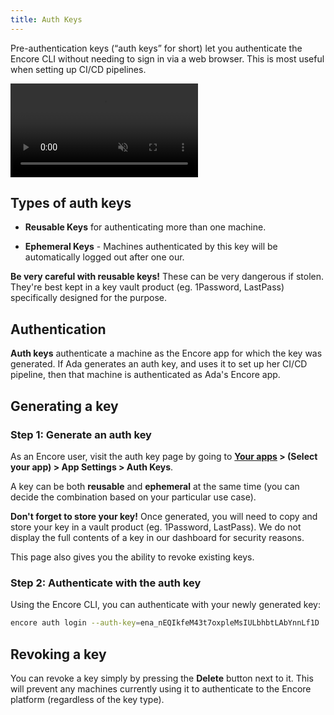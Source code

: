 ```yaml
---
title: Auth Keys
---
```


Pre-authentication keys (“auth keys” for short) let you authenticate the Encore CLI without needing to sign in via a web browser. This is most useful when setting up CI/CD pipelines.

<video autoPlay playsInline loop controls muted className="w-full h-full">
	<source src="/assets/docs/authkeys.mp4" className="w-full h-full" type="video/mp4" />
</video>

## Types of auth keys

- **Reusable Keys** for authenticating more than one machine.

- **Ephemeral Keys** - Machines authenticated by this key will be automatically logged out after one our.

<Callout type="important">

**Be very careful with reusable keys!** These can be very dangerous if stolen. They're best kept in a key vault product (eg. 1Password, LastPass) specifically designed for the purpose.

</Callout>

## Authentication

**Auth keys** authenticate a machine as the Encore app for which the key was generated. If Ada generates an auth key, and uses it to set up her CI/CD pipeline, then that machine is authenticated as Ada's Encore app.

## Generating a key

### Step 1: Generate an auth key

As an Encore user, visit the auth key page by going to **[Your apps](https://app.encore.dev/) > (Select your app) > App Settings > Auth Keys**.

A key can be both **reusable** and **ephemeral** at the same time (you can decide the combination based on your particular use case).

<Callout type="warning">

**Don't forget to store your key!** Once generated, you will need to copy and store your key in a vault product (eg. 1Password, LastPass). We do not display the full contents of a key in our dashboard for security reasons.

</Callout>

This page also gives you the ability to revoke existing keys.

### Step 2: Authenticate with the auth key

Using the Encore CLI, you can authenticate with your newly generated key:

```bash
encore auth login --auth-key=ena_nEQIkfeM43t7oxpleMsIULbhbtLAbYnnLf1D
```

## Revoking a key

You can revoke a key simply by pressing the **Delete** button next to it. This will prevent any machines currently using it to authenticate to the Encore platform (regardless of the key type).

